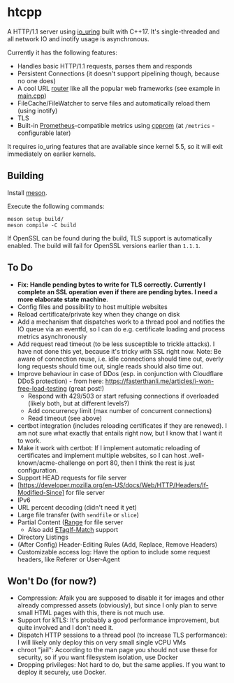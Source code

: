 # htcpp

A HTTP/1.1 server using [io_uring](https://en.wikipedia.org/wiki/Io_uring) built with C++17. It's single-threaded and all network IO and inotify usage is asynchronous.

Currently it has the following features:
* Handles basic HTTP/1.1 requests, parses them and responds
* Persistent Connections (it doesn't support pipelining though, because no one does)
* A cool URL [router](src/router.hpp) like all the popular web frameworks (see example in [main.cpp](src/main.cpp))
* FileCache/FileWatcher to serve files and automatically reload them (using inotify)
* TLS
* Built-in [Prometheus](https://prometheus.io/)-compatible metrics using [cpprom](https://github.com/pfirsich/cpprom/) (at `/metrics` - configurable later)

It requires io_uring features that are available since kernel 5.5, so it will exit immediately on earlier kernels.

## Building
Install [meson](https://mesonbuild.com/).

Execute the following commands:
```shell
meson setup build/
meson compile -C build
```

If OpenSSL can be found during the build, TLS support is automatically enabled. The build will fail for OpenSSL versions earlier than `1.1.1`.

## To Do
* **Fix: Handle pending bytes to write for TLS correctly. Currently I complete an SSL operation even if there are pending bytes. I need a more elaborate state machine**.
* Config files and possibility to host multiple websites
* Reload certificate/private key when they change on disk
* Add a mechanism that dispatches work to a thread pool and notifies the IO queue via an eventfd, so I can do e.g. certificate loading and process metrics asynchronously
* Add request read timeout (to be less susceptible to trickle attacks). I have not done this yet, because it's tricky with SSL right now. Note: Be aware of connection reuse, i.e. idle connections should time out, overly long requests should time out, single reads should also time out.
* Improve behaviour in case of DDos (esp. in conjunction with Cloudflare DDoS protection) - from here: https://fasterthanli.me/articles/i-won-free-load-testing (great post!)
    - Respond with 429/503 or start refusing connections if overloaded (likely both, but at different levels?)
    - Add concurrency limit (max number of concurrent connections)
    - Read timeout (see above)
* certbot integration (includes reloading certificates if they are renewed). I am not sure what exactly that entails right now, but I know that I want it to work.
* Make it work with certbot: If I implement automatic reloading of certificates and implement multiple websites, so I can host .well-known/acme-challenge on port 80, then I think the rest is just configuration.
* Support HEAD requests for file server
* [https://developer.mozilla.org/en-US/docs/Web/HTTP/Headers/If-Modified-Since] for file server
* IPv6
* URL percent decoding (didn't need it yet)
* Large file transfer (with `sendfile` or `slice`)
* Partial Content ([Range](https://developer.mozilla.org/en-US/docs/Web/HTTP/Headers/Range) for file server
    - Also add [ETag](https://developer.mozilla.org/en-US/docs/Web/HTTP/Headers/ETag)[If-Match](https://developer.mozilla.org/en-US/docs/Web/HTTP/Headers/If-Match) support
* Directory Listings
* (After Config) Header-Editing Rules (Add, Replace, Remove Headers)
* Customizable access log: Have the option to include some request headers, like Referer or User-Agent

## Won't Do (for now?)
* Compression: Afaik you are supposed to disable it for images and other already compressed assets (obviously), but since I only plan to serve small HTML pages with this, there is not much use.
* Support for kTLS: It's probably a good performance improvement, but quite involved and I don't need it.
* Dispatch HTTP sessions to a thread pool (to increase TLS performance): I will likely only deploy this on very small single vCPU VMs
* chroot "jail": According to the man page you should not use these for security, so if you want filesystem isolation, use Docker
* Dropping privileges: Not hard to do, but the same applies. If you want to deploy it securely, use Docker.
